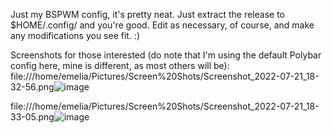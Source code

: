Just my BSPWM config, it's pretty neat. Just extract the release to $HOME/.config/ and you're good. Edit as necessary, of course, and make any modifications you see fit. :)

Screenshots for those interested (do note that I'm using the default Polybar config here, mine is different, as most others will be):
file:///home/emelia/Pictures/Screen%20Shots/Screenshot_2022-07-21_18-32-56.png![image](https://user-images.githubusercontent.com/66752943/180326477-2ea5375a-3329-4b50-9f47-55e30de44208.png)

file:///home/emelia/Pictures/Screen%20Shots/Screenshot_2022-07-21_18-33-05.png![image](https://user-images.githubusercontent.com/66752943/180326493-05efcc1a-36a2-4772-85ee-beeb8b9bcc23.png)
